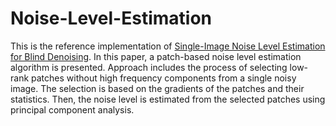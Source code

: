 # Noise-Level-Estimation

This is the reference implementation of [Single-Image Noise Level Estimation for Blind Denoising](https://ieeexplore.ieee.org/document/6607209). In this paper, a patch-based noise level estimation algorithm is presented. Approach includes the process of selecting low-rank patches without high frequency components from a single noisy image. The selection is based on the gradients of the patches and their statistics. Then, the noise level is estimated from the selected patches using principal component analysis.

